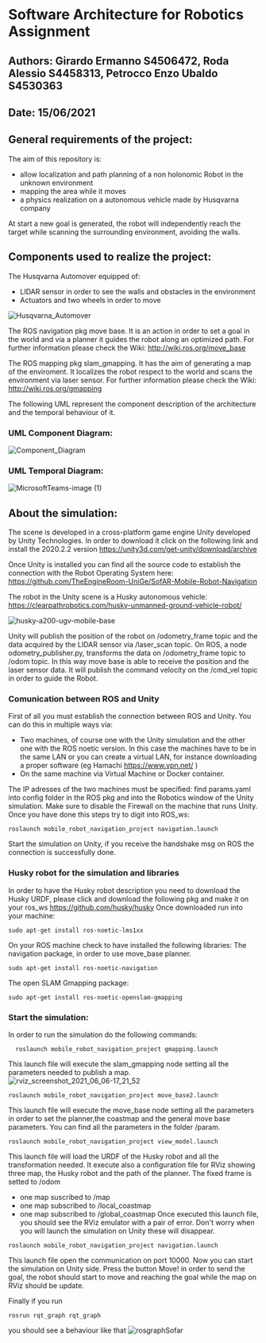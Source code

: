 # Software Architecture for Robotics Assignment
## Authors: Girardo Ermanno S4506472, Roda Alessio S4458313, Petrocco Enzo Ubaldo S4530363
## Date: 15/06/2021

## General requirements of the project: 

The aim of this repository is:
   * allow localization and path planning of a non holonomic Robot in the unknown environment
   * mapping the area while it moves
   * a physics realization on a autonomous vehicle made by Husqvarna company

At start a new goal is generated, the robot will independently reach the target while scanning the surrounding environment, avoiding the walls.

## Components used to realize the project:

The Husqvarna Automover equipped of:
   * LIDAR sensor in order to see the walls and obstacles in the environment
   * Actuators and two wheels in order to move
    
   ![Husqvarna_Automover](https://user-images.githubusercontent.com/48509825/120933380-3350f780-c6fa-11eb-8283-4c6349912027.jpg)
    
The ROS navigation pkg move base. It is an action in order to set a goal in the world and via a planner it guides the robot along an optimized path.
For further information please check the Wiki: http://wiki.ros.org/move_base

The ROS mapping pkg slam_gmapping. It has the aim of generating a map of the enviroment. It localizes the robot respect to the world and scans the environment via laser sensor. For further information please check the Wiki: http://wiki.ros.org/gmapping

The following UML represent the component description of the architecture and the temporal behaviour of it.

### UML Component Diagram:

![Component_Diagram](https://user-images.githubusercontent.com/48509825/121780122-3ab34d80-cb9f-11eb-8466-50d92285b05c.png)



### UML Temporal Diagram:

  ![MicrosoftTeams-image (1)](https://user-images.githubusercontent.com/48509825/120934101-43b6a180-c6fd-11eb-8dc7-d30350df8cd8.png)


## About the simulation:

The scene is developed in a cross-platform game engine Unity developed by Unity Technologies.
In order to download it click on the following link and install the 2020.2.2 version
https://unity3d.com/get-unity/download/archive

Once Unity is installed you can find all the source code to establish the connection with the Robot Operating System here: https://github.com/TheEngineRoom-UniGe/SofAR-Mobile-Robot-Navigation

The robot in the Unity scene is a Husky autonomous vehicle: https://clearpathrobotics.com/husky-unmanned-ground-vehicle-robot/


  ![husky-a200-ugv-mobile-base](https://user-images.githubusercontent.com/48509825/120934828-34852300-c700-11eb-97cc-2817a6503652.jpg)
  
Unity will publish the position of the robot on /odometry_frame topic and the data acquired by the LIDAR sensor via /laser_scan topic.
On ROS, a node odometry_publisher.py, transforms the data on /odometry_frame topic to /odom topic. In this way move base is able to receive the position and the laser sensor data. It will publish the command velocity on the /cmd_vel topic in order to guide the Robot.

### Comunication between ROS and Unity

First of all you must establish the connection between ROS and Unity.
You can do this in multiple ways via:
   * Two machines, of course one with the Unity simulation and the other one with the ROS noetic version.
     In this case the machines have to be in the same LAN or you can create a virtual LAN, for instance downloading a proper software (eg Hamachi https://www.vpn.net/ )
   * On the same machine via Virtual Machine or Docker container.

The IP adresses of the two machines must be specified: find params.yaml into config folder in the ROS pkg and into the Robotics window of the Unity simulation.
Make sure to disable the Firewall on the machine that runs Unity.
Once you have done this steps try to digit into ROS_ws:
```
roslaunch mobile_robot_navigation_project navigation.launch
```
Start the simulation on Unity, if you receive the handshake msg on ROS the connection is successfully done.

### Husky robot for the simulation and libraries
In order to have the Husky robot description you need to download the Husky URDF, please click and download the following pkg and make it on your ros_ws https://github.com/husky/husky
Once downloaded run into your machine:
```
sudo apt-get install ros-noetic-lms1xx
```
On your ROS machine check to have installed the following libraries:
The navigation package, in order to use move_base planner.
 ```
 sudo apt-get install ros-noetic-navigation 
 ```
 The open SLAM Gmapping package: 
 ```
 sudo apt-get install ros-noetic-openslam-gmapping
 ```
### Start the simulation:

In order to run the simulation do the following commands:

```
  roslaunch mobile_robot_navigation_project gmapping.launch 
```
This launch file will execute the slam_gmapping node setting all the parameters needed to publish a map.
![rviz_screenshot_2021_06_06-17_21_52](https://user-images.githubusercontent.com/48509825/120936234-2686d080-c707-11eb-904d-de64e9cd156f.png)

```
roslaunch mobile_robot_navigation_project move_base2.launch
```
This launch file will execute the move_base node setting all the parameters in order to set the planner,the coastmap and the general move base parameters.
You can find all the parameters in the folder /param.
```
roslaunch mobile_robot_navigation_project view_model.launch
```
This launch file will load the URDF of the Husky robot and all the transformation needed.
It execute also a configuration file for RViz showing three map, the Husky robot and the path of the planner. The fixed frame is setted to /odom
   * one map suscribed to /map
   * one map subscribed to /local_coastmap
   * one map subscribed to /global_coastmap
Once executed this launch file, you should see the RViz emulator with a pair of error. Don't worry when you will launch the simulation on Unity these will disappear.
   
```
roslaunch mobile_robot_navigation_project navigation.launch
```
This launch file open the communication on port 10000.
Now you can start the simulation on Unity side.
Press the button Move! in order to send the goal, the robot should start to move and reaching the goal while the map on RViz should be update.

Finally if you run 
```
rosrun rqt_graph rqt_graph
```
you should see a behaviour like that
  ![rosgraphSofar](https://user-images.githubusercontent.com/48509825/120936219-07883e80-c707-11eb-8c79-d3fde2a12c06.png)
